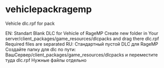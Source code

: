 # vehiclepackragemp
Vehicle dlc.rpf for pack

EN: Standart Blank DLC for Vehicle of RageMP Create new folder in Your server/client_packages/game_resources/dlcpacks and drag there dlc.rpf 
Required files are separated
RU: Стандартный пустой DLC для RageMP Создайте папку для dlc по пути: ВашСервер/client_packages/game_resources/dlcpacks и переместите туда dlc.rpf
Нужные файлы отдельно
